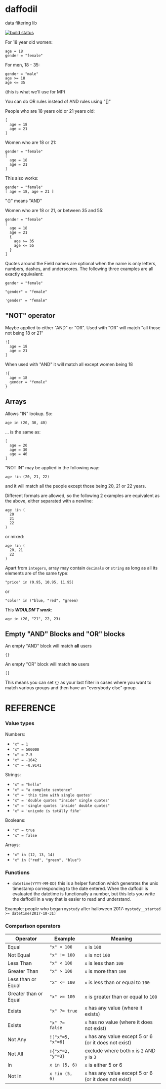 daffodil
========

data filtering lib

[![build status](https://travis-ci.org/mediapredict/daffodil.png)](https://travis-ci.org/mediapredict/daffodil)

For 18 year old women:

```
age = 18
gender = "female"
```

For men, 18 - 35:

```
gender = "male"
age >= 18
age <= 35
```

(this is what we'll use for MP)

You can do OR rules instead of AND rules using "[]"  

People who are 18 years old or 21 years old:

```
[
  age = 18
  age = 21
]
```

Women who are 18 or 21:

```
gender = "female"
[
  age = 18
  age = 21
]
```

This also works:

```
gender = "female"
[ age = 18, age = 21 ]
```

"{}" means "AND"

Women who are 18 or 21, or between 35 and 55:

```
gender = "female"
[
  age = 18
  age = 21
  {
    age >= 35
    age <= 55
  }
]
```

Quotes around the Field names are optional when the name is only letters, numbers, dashes, and underscores. The following three examples are all exactly equivalent:

```
gender = "female"
```

```
"gender" = "female"
```

```
'gender' = "female"
```

## "NOT" operator

Maybe applied to either "AND" or "OR".
Used with "OR" will match "all those not being 18 or 21"

```
![
  age = 18
  age = 21
]
```

When used with "AND" it will match all except women being 18

```
!{
  age = 18
  gender = "female"
}
```

## Arrays

Allows "IN" lookup. So:

```
age in (20, 30, 40)

```
... is the same as:
```
[
  age = 20
  age = 30
  age = 40
]
```

"NOT IN" may be applied in the following way:
```
age !in (20, 21, 22)
```
and it will match all the people except those being 20, 21 or 22 years.

Different formats are allowed, so the following 2 examples are equivalent as the above, either separated with a newline:
```
age !in (
  20
  21
  22
)
```
or mixed:
```
age !in (
  20, 21
  22
)
```

Apart from `integers`, array may contain `decimals` or `string` as long as all its elements are of the same type:
```
"price" in (9.95, 10.95, 11.95)
```
or
```
"color" in ("blue, "red", "green)
```
This ***WOULDN'T work***:
```
age in (20, "21", 22, 23)
```


## Empty "AND" Blocks and "OR" blocks

An empty "AND" block will match **all** users

```
{}
```

An empty "OR" block will match **no** users

```
[]
```

This means you can set `{}` as your last filter in cases where you want to match various groups and then have an "everybody else" group.


REFERENCE
=========

### Value types

Numbers: 
- `"x" = 1`
- `"x" = 500000`
- `"x" = 7.5`
- `"x" = -1642`
- `"x" = -0.9141`
 
Strings:
- `"x" = "hello"`
- `"x" = "a complete sentence"`
- `"x" = 'this time with single quotes'`
- `"x" = 'double quotes "inside" single quotes'`
- `"x" = 'single quotes 'inside' double quotes"`
- `"x" = 'uniçode ís tøtålly fiñe'`

Booleans:
- `"x" = true`
- `"x" = false`

Arrays:
- `"x" in (12, 13, 14)`
- `"x" in ("red", "green", "blue")`

### Functions

- `datetime(YYYY-MM-DD)` this is a helper function which generates the unix timestamp corresponding to the date entered. When the daffodil is evaluated the datetime is functionally a number, but this lets you write the daffodil in a way that is easier to read and understand. 

Example: people who began `mystudy` after halloween 2017: `mystudy__started >= datetime(2017-10-31)`

### Comparison operators

Operator | Example | Meaning
---|---|---
Equal | `"x" = 100` | `x` is `100`  
Not Equal | `"x" != 100` | `x` is not `100`  
Less Than | `"x" < 100` | `x` is less than `100`  
Greater Than | `"x" > 100` | `x` is more than `100`  
Less than or Equal | `"x" <= 100` | `x` is less than or equal to `100`  
Greater than or Equal | `"x" >= 100` | `x` is greater than or equal to `100`  
Exists | `"x" ?= true` | `x` has any value (where it exists)
Exists | `"x" ?= false` | `x` has no value (where it does not exist)
Not Any | `!["x"=5, "x"=6]` | `x` has any value except 5 or 6 (or it does not exist)
Not All | `!{"x"=2, "y"=3}` | exclude where both `x` is `2` AND `y` is `3`
In | `x in (5, 6)` | `x` is either 5 or 6
Not In | `x !in (5, 6)` | `x` has any value except 5 or 6 (or it does not exist)
